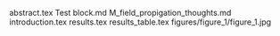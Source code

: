 abstract.tex
Test block.md
M_field_propigation_thoughts.md
introduction.tex
results.tex
results_table.tex
figures/figure_1/figure_1.jpg
